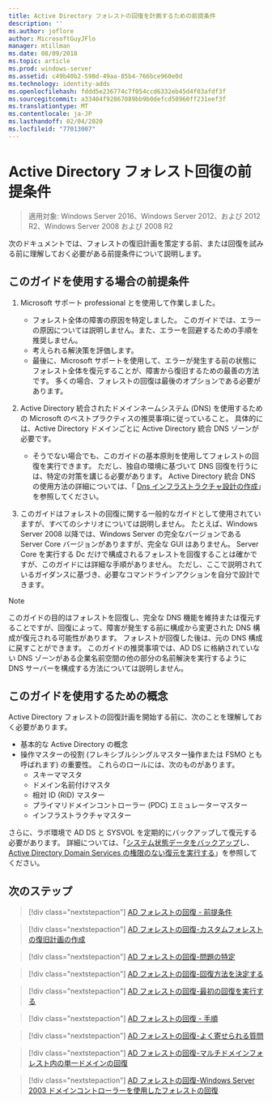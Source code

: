 ```yaml
---
title: Active Directory フォレストの回復を計画するための前提条件
description: ''
ms.author: joflore
author: MicrosoftGuyJFlo
manager: mtillman
ms.date: 08/09/2018
ms.topic: article
ms.prod: windows-server
ms.assetid: c49b40b2-598d-49aa-85b4-766bce960e0d
ms.technology: identity-adds
ms.openlocfilehash: fddd5e236774c7f054ccd6332eb45d4f03afdf3f
ms.sourcegitcommit: a33404f92867089bb9b0defcd50960ff231eef3f
ms.translationtype: MT
ms.contentlocale: ja-JP
ms.lasthandoff: 02/04/2020
ms.locfileid: "77013007"
---
```

# <a name="active-directory-forest-recovery-prerequisites"></a>Active Directory フォレスト回復の前提条件

> 適用対象: Windows Server 2016、Windows Server 2012、および 2012 R2、Windows Server 2008 および 2008 R2

次のドキュメントでは、フォレストの復旧計画を策定する前、または回復を試みる前に理解しておく必要がある前提条件について説明します。

## <a name="assumptions-for-using-this-guide"></a>このガイドを使用する場合の前提条件

1. Microsoft サポート professional とを使用して作業しました。
   - フォレスト全体の障害の原因を特定しました。 このガイドでは、エラーの原因については説明しません。また、エラーを回避するための手順を推奨しません。
   - 考えられる解決策を評価します。  
   - 最後に、Microsoft サポートを使用して、エラーが発生する前の状態にフォレスト全体を復元することが、障害から復旧するための最善の方法です。 多くの場合、フォレストの回復は最後のオプションである必要があります。

1. Active Directory 統合されたドメインネームシステム (DNS) を使用するための Microsoft のベストプラクティスの推奨事項に従っていること。 具体的には、Active Directory ドメインごとに Active Directory 統合 DNS ゾーンが必要です。
   - そうでない場合でも、このガイドの基本原則を使用してフォレストの回復を実行できます。 ただし、独自の環境に基づいて DNS 回復を行うには、特定の対策を講じる必要があります。 Active Directory 統合 DNS の使用方法の詳細については、「 [Dns インフラストラクチャ設計の作成](../../ad-ds/plan/Creating-a-DNS-Infrastructure-Design.md)」を参照してください。

1. このガイドはフォレストの回復に関する一般的なガイドとして使用されていますが、すべてのシナリオについては説明しません。 たとえば、Windows Server 2008 以降では、Windows Server の完全なバージョンである Server Core バージョンがありますが、完全な GUI はありません。 Server Core を実行する Dc だけで構成されるフォレストを回復することは確かですが、このガイドには詳細な手順がありません。 ただし、ここで説明されているガイダンスに基づき、必要なコマンドラインアクションを自分で設計できます。  

> [!NOTE]
> このガイドの目的はフォレストを回復し、完全な DNS 機能を維持または復元することですが、回復によって、障害が発生する前に構成から変更された DNS 構成が復元される可能性があります。 フォレストが回復した後は、元の DNS 構成に戻すことができます。 このガイドの推奨事項では、AD DS に格納されていない DNS ゾーンがある企業名前空間の他の部分の名前解決を実行するように DNS サーバーを構成する方法については説明しません。  

## <a name="concepts-for-using-this-guide"></a>このガイドを使用するための概念

Active Directory フォレストの回復計画を開始する前に、次のことを理解しておく必要があります。  
  
- 基本的な Active Directory の概念  
- 操作マスターの役割 (フレキシブルシングルマスター操作または FSMO とも呼ばれます) の重要性。 これらのロールには、次のものがあります。  
  - スキーママスタ
  - ドメイン名前付けマスタ
  - 相対 ID (RID) マスター
  - プライマリドメインコントローラー (PDC) エミュレーターマスター
  - インフラストラクチャマスター

さらに、ラボ環境で AD DS と SYSVOL を定期的にバックアップして復元する必要があります。 詳細については、「[システム状態データをバックアップ](AD-Forest-Recovery-Procedures.md)し、 [Active Directory Domain Services の権限のない復元を実行する](AD-Forest-Recovery-Procedures.md)」を参照してください。

## <a name="next-steps"></a>次のステップ

> [!div class="nextstepaction"]
> [AD フォレストの回復 - 前提条件](AD-Forest-Recovery-Prerequisties.md)

> [!div class="nextstepaction"]
> [AD フォレストの回復-カスタムフォレストの復旧計画の作成](AD-Forest-Recovery-Devising-a-Plan.md)

> [!div class="nextstepaction"]
> [AD フォレストの回復-問題の特定](AD-Forest-Recovery-Identify-the-Problem.md)

> [!div class="nextstepaction"]
> [AD フォレストの回復-回復方法を決定する](AD-Forest-Recovery-Determine-how-to-Recover.md)

> [!div class="nextstepaction"]
> [AD フォレストの回復-最初の回復を実行する](AD-Forest-Recovery-Perform-initial-recovery.md)

> [!div class="nextstepaction"]
> [AD フォレストの回復 - 手順](AD-Forest-Recovery-Procedures.md)

> [!div class="nextstepaction"]
> [AD フォレストの回復-よく寄せられる質問](AD-Forest-Recovery-FAQ.md)

> [!div class="nextstepaction"]
> [AD フォレストの回復-マルチドメインフォレスト内の単一ドメインの回復](AD-Forest-Recovery-Single-Domain-in-Multidomain-Recovery.md)

> [!div class="nextstepaction"]
> [AD フォレストの回復-Windows Server 2003 ドメインコントローラーを使用したフォレストの回復](AD-Forest-Recovery-Windows-Server-2003.md)
